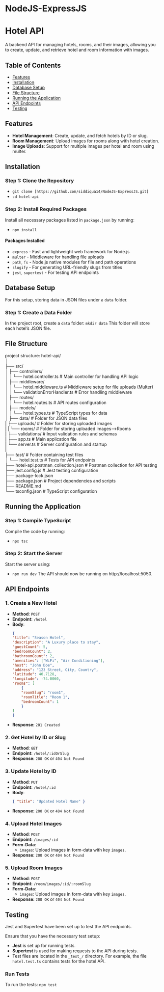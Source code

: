 # NodeJS-ExpressJS
# Hotel API

A backend API for managing hotels, rooms, and their images, allowing you to create, update, and retrieve hotel and room information with images.

## Table of Contents
- [Features](#features)
- [Installation](#installation)
- [Database Setup](#database-setup)
- [File Structure](#file-structure)
- [Running the Application](#running-the-application)
- [API Endpoints](#api-endpoints)
- [Testing](#testing)

## Features
- **Hotel Management**: Create, update, and fetch hotels by ID or slug.
- **Room Management**: Upload images for rooms along with hotel creation.
- **Image Uploads**: Support for multiple images per hotel and room using multer.
## Installation

### Step 1: Clone the Repository

- `git clone [https://github.com/siddiqua14/NodeJS-ExpressJS.git]`
- `cd hotel-api`

### Step 2: Install Required Packages
Install all necessary packages listed in `package.json` by running:
- `npm install`

#### Packages Installed
- `express` - Fast and lightweight web framework for Node.js
- `multer` - Middleware for handling file uploads
- `path`, `fs` - Node.js native modules for file and path operations
- `slugify` - For generating URL-friendly slugs from titles
- `jest`, `supertest` - For testing API endpoints

## Database Setup
For this setup, storing data in JSON files under a `data` folder.
### Step 1: Create a Data Folder
In the project root, create a `data` folder:
`mkdir data`
This folder will store each hotel’s JSON file.
## File Structure
project structure:
hotel-api/ <br>
│<br>
├── src/<br>
│   ├── controllers/<br>
│   │   └── hotel.controller.ts       # Main controller for handling API logic<br>
│   ├── middleware/<br>
│   │   └── hotel.middleware.ts       # Middleware setup for file uploads (Multer)<br>
│   │   └── validationErrorHandler.ts # Error handling middleware<br>
│   ├── routes/<br>
│   │   └── hotel.routes.ts           # API routes configuration<br>
│   ├── models/<br>
│   │   └── hotel.types.ts            # TypeScript types for data<br>
│   ├── data/                         # Folder for JSON data files<br>
|   ├── uploads/                      # Folder for storing uploaded images<br>
|   |   └── rooms/                    # Folder for storing uploaded images-->Rooms<br>
|   ├── validations/                  # Input validation rules and schemas<br>
|   ├── app.ts                        # Main application file<br>
|   └── server.ts                     # Server configuration and startup<br>
|<br>
├── _test_/                           # Folder containing test files<br>
│   └── hotel.test.ts                 # Tests for API endpoints<br>
├── hotel-api.postman_collection.json # Postman collection for API testing<br>
├── jest.config.js                    # Jest testing configuration<br>
├── package-lock.json                 <br>
├── package.json                      # Project dependencies and scripts<br>
├── README.md<br>
└── tsconfig.json                     # TypeScript configuration<br>

## Running the Application

### Step 1: Compile TypeScript
Compile the code by running:
- `npx tsc`
### Step 2: Start the Server
Start the server using:
- `npm run dev`
The API should now be running on http://localhost:5050.

## API Endpoints

### 1. Create a New Hotel
- **Method**: `POST`
- **Endpoint**: `/hotel`
- **Body**:
    ```json
    {
    "title": "Season Hotel",
    "description": "A Luxury place to stay",
    "guestCount": 5,
    "bedroomCount": 2,
    "bathroomCount": 2,
    "amenities": ["WiFi", "Air Conditioning"],
    "host": "John Doe",
    "address": "123 Street, City, Country",
    "latitude": 40.7128,
    "longitude": -74.0060,
    "rooms": [
        {
        "roomSlug": "room1",
        "roomTitle": "Room 1",
        "bedroomCount": 1
        }
    ]
    }
    ```
- **Response**: `201 Created`

### 2. Get Hotel by ID or Slug
- **Method**: `GET`
- **Endpoint**: `/hotel/:idOrSlug`
- **Response**: `200 OK` or `404 Not Found`

### 3. Update Hotel by ID
- **Method**: `PUT`
- **Endpoint**: `/hotel/:id`
- **Body**:
    ```json
    { "title": "Updated Hotel Name" }
    ```
- **Response**: `200 OK` or `404 Not Found`

### 4. Upload Hotel Images
- **Method**: `POST`
- **Endpoint**: `/images/:id`
- **Form-Data**:
    - `images`: Upload images in form-data with key `images`.
- **Response**: `200 OK` or `404 Not Found`

### 5. Upload Room Images
- **Method**: `POST`
- **Endpoint**: `/room/images/:id/:roomSlug`
- **Form-Data**:
    - `images`: Upload images in form-data with key `images`.
- **Response**: `200 OK` or `404 Not Found`
## Testing

Jest and Supertest have been set up to test the API endpoints.

Ensure that you have the necessary test setup:
- **Jest** is set up for running tests.
- **Supertest** is used for making requests to the API during tests.
- Test files are located in the `_test_/` directory. For example, the file `hotel.test.ts` contains tests for the hotel API.
### Run Tests
To run the tests:
`npm test`
